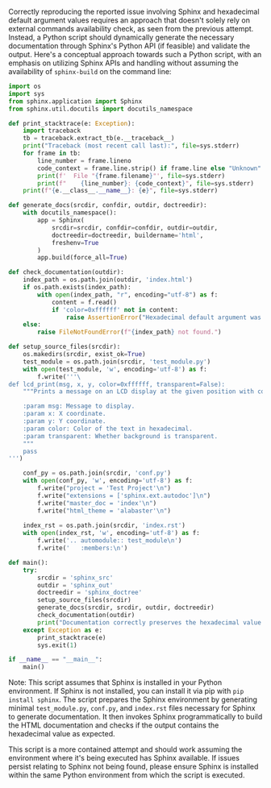 Correctly reproducing the reported issue involving Sphinx and hexadecimal default argument values requires an approach that doesn't solely rely on external commands availability check, as seen from the previous attempt. Instead, a Python script should dynamically generate the necessary documentation through Sphinx's Python API (if feasible) and validate the output. Here's a conceptual approach towards such a Python script, with an emphasis on utilizing Sphinx APIs and handling without assuming the availability of `sphinx-build` on the command line:

```python
import os
import sys
from sphinx.application import Sphinx
from sphinx.util.docutils import docutils_namespace

def print_stacktrace(e: Exception):
    import traceback
    tb = traceback.extract_tb(e.__traceback__)
    print("Traceback (most recent call last):", file=sys.stderr)
    for frame in tb:
        line_number = frame.lineno
        code_context = frame.line.strip() if frame.line else "Unknown"
        print(f'  File "{frame.filename}"', file=sys.stderr)
        print(f"    {line_number}: {code_context}", file=sys.stderr)
    print(f"{e.__class__.__name__}: {e}", file=sys.stderr)

def generate_docs(srcdir, confdir, outdir, doctreedir):
    with docutils_namespace():
        app = Sphinx(
            srcdir=srcdir, confdir=confdir, outdir=outdir,
            doctreedir=doctreedir, buildername='html',
            freshenv=True
        )
        app.build(force_all=True)

def check_documentation(outdir):
    index_path = os.path.join(outdir, 'index.html')
    if os.path.exists(index_path):
        with open(index_path, "r", encoding="utf-8") as f:
            content = f.read()
            if 'color=0xffffff' not in content:
                raise AssertionError("Hexadecimal default argument was converted to decimal or not found!")
    else:
        raise FileNotFoundError(f"{index_path} not found.")

def setup_source_files(srcdir):
    os.makedirs(srcdir, exist_ok=True)
    test_module = os.path.join(srcdir, 'test_module.py')
    with open(test_module, 'w', encoding='utf-8') as f:
        f.write('''\
def lcd_print(msg, x, y, color=0xffffff, transparent=False):
    """Prints a message on an LCD display at the given position with color and transparency options.

    :param msg: Message to display.
    :param x: X coordinate.
    :param y: Y coordinate.
    :param color: Color of the text in hexadecimal.
    :param transparent: Whether background is transparent.
    """
    pass
''')

    conf_py = os.path.join(srcdir, 'conf.py')
    with open(conf_py, 'w', encoding='utf-8') as f:
        f.write("project = 'Test Project'\n")
        f.write("extensions = ['sphinx.ext.autodoc']\n")
        f.write("master_doc = 'index'\n")
        f.write("html_theme = 'alabaster'\n")
        
    index_rst = os.path.join(srcdir, 'index.rst')
    with open(index_rst, 'w', encoding='utf-8') as f:
        f.write('.. automodule:: test_module\n')
        f.write('   :members:\n')

def main():
    try:
        srcdir = 'sphinx_src'
        outdir = 'sphinx_out'
        doctreedir = 'sphinx_doctree'
        setup_source_files(srcdir)
        generate_docs(srcdir, srcdir, outdir, doctreedir)
        check_documentation(outdir)
        print("Documentation correctly preserves the hexadecimal value.")
    except Exception as e:
        print_stacktrace(e)
        sys.exit(1)

if __name__ == "__main__":
    main()
```

Note: This script assumes that Sphinx is installed in your Python environment. If Sphinx is not installed, you can install it via pip with `pip install sphinx`. The script prepares the Sphinx environment by generating minimal `test_module.py`, `conf.py`, and `index.rst` files necessary for Sphinx to generate documentation. It then invokes Sphinx programmatically to build the HTML documentation and checks if the output contains the hexadecimal value as expected.

This script is a more contained attempt and should work assuming the environment where it's being executed has Sphinx available. If issues persist relating to Sphinx not being found, please ensure Sphinx is installed within the same Python environment from which the script is executed.